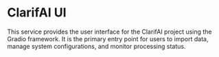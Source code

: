 # ClarifAI UI

This service provides the user interface for the ClarifAI project using the Gradio framework. It is the primary entry point for users to import data, manage system configurations, and monitor processing status.